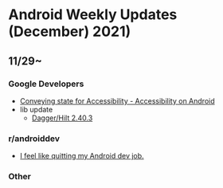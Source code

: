 # Android Weekly Updates (December) 2021)

## 11/29~

### Google Developers

- [Conveying state for Accessibility - Accessibility on Android](https://www.youtube.com/watch?v=JvWM2PjLJls)
- lib update
  - [Dagger/Hilt 2.40.3](https://github.com/google/dagger/releases)

### r/androiddev

- [I feel like quitting my Android dev job.](https://www.reddit.com/r/androiddev/comments/r4spqx/i_feel_like_quitting_my_android_dev_job/)

### Other
